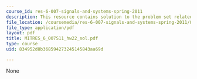 ```yaml
---
course_id: res-6-007-signals-and-systems-spring-2011
description: This resource contains solution to the problem set related to the z-transform.
file_location: /coursemedia/res-6-007-signals-and-systems-spring-2011/834952d8b368594273245145843aa69d_MITRES_6_007S11_hw22_sol.pdf
file_type: application/pdf
layout: pdf
title: MITRES_6_007S11_hw22_sol.pdf
type: course
uid: 834952d8b368594273245145843aa69d

---
```

None